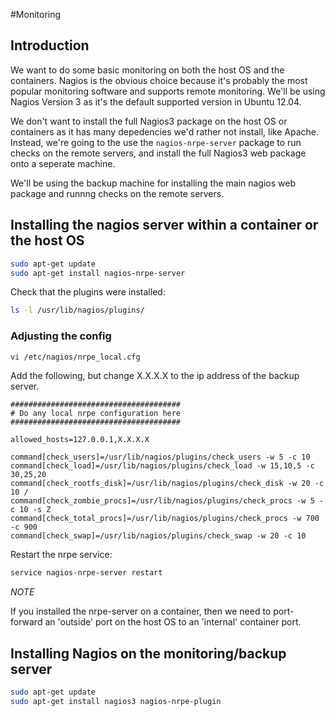#Monitoring

## Introduction

We want to do some basic monitoring on both the host OS and the containers. Nagios is the obvious choice because it's probably
the most popular monitoring software and supports remote monitoring. We'll be using Nagios Version 3 as it's the default supported version in Ubuntu 12.04.

We don't want to install the full Nagios3 package on the host OS or containers as it has many depedencies we'd rather not install, like Apache. Instead, we're going to the use the `nagios-nrpe-server` package to run checks on the remote servers, and install the full Nagios3 web package onto a seperate machine. 

We'll be using the backup machine for installing the main nagios web package and runnng checks on the remote servers.

## Installing the nagios server within a container or the host OS

```bash
sudo apt-get update
sudo apt-get install nagios-nrpe-server
```

Check that the plugins were installed:

```bash
ls -l /usr/lib/nagios/plugins/
```

### Adjusting the config

```bash
vi /etc/nagios/nrpe_local.cfg
```

Add the following, but change X.X.X.X to the ip address of the backup server. 

```
######################################
# Do any local nrpe configuration here
######################################

allowed_hosts=127.0.0.1,X.X.X.X

command[check_users]=/usr/lib/nagios/plugins/check_users -w 5 -c 10
command[check_load]=/usr/lib/nagios/plugins/check_load -w 15,10,5 -c 30,25,20
command[check_rootfs_disk]=/usr/lib/nagios/plugins/check_disk -w 20 -c 10 /
command[check_zombie_procs]=/usr/lib/nagios/plugins/check_procs -w 5 -c 10 -s Z
command[check_total_procs]=/usr/lib/nagios/plugins/check_procs -w 700 -c 900
command[check_swap]=/usr/lib/nagios/plugins/check_swap -w 20 -c 10
```

Restart the nrpe service:

```bash
service nagios-nrpe-server restart
```

*NOTE*

If you installed the nrpe-server on a container, then we need to port-forward an 'outside' port on the host OS to an 'internal' container port.



## Installing Nagios on the monitoring/backup server

```bash
sudo apt-get update
sudo apt-get install nagios3 nagios-nrpe-plugin
```
